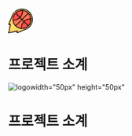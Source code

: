 <img src="/src/main/webapp/resources/img/icon/logo.png"  width="50px" height="50px"> <h1> 프로젝트 소계</h1> </img> 

![logo](https://github.com/woo677/my_backCourt/assets/63435073/19d3397a-f666-4f09-98bc-f28452b4a119)width="50px" height="50px" <h1> 프로젝트 소계</h1>
